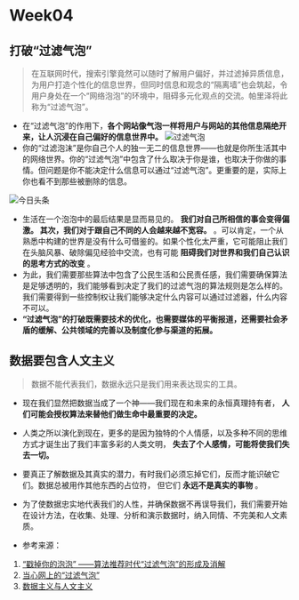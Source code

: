 # Week04
## 打破“过滤气泡”

> 在互联网时代，搜索引擎竟然可以随时了解用户偏好，并过滤掉异质信息，为用户打造个性化的信息世界，但同时信息和观念的“隔离墙”也会筑起，令用户身处在一个“网络泡泡”的环境中，阻碍多元化观点的交流。帕里泽将此称为“过滤气泡”。

* 在“过滤气泡”的作用下，**各个网站像气泡一样将用户与网站的其他信息隔绝开来，让人沉浸在自己偏好的信息世界中。** 
![过滤气泡](https://camo.githubusercontent.com/3bfe2902c659a4847617feaaf2279b4ee039568b/68747470733a2f2f696d616765732e67697465652e636f6d2f75706c6f6164732f696d616765732f323031392f303531302f3137303935355f36303030393133365f323233303736382e706e67)
*  你的“过滤泡沫”是你自己个人的独一无二的信息世界——也就是你所生活其中的网络世界。你的“过滤气泡”中包含了什么取决于你是谁，也取决于你做的事情。但问题是你不能决定什么信息可以通过“过滤气泡”。更重要的是，实际上你也看不到那些被删除的信息。

![今日头条](https://camo.githubusercontent.com/286b8b4e0cdc42c8b24ad24e1930f6416e732792/68747470733a2f2f696d616765732e67697465652e636f6d2f75706c6f6164732f696d616765732f323031392f303531302f3137313433335f39616631626438625f323233303736382e6a706567)
* 生活在一个泡泡中的最后结果是显而易见的。 **我们对自己所相信的事会变得偏激。 其次，我们对于跟自己不同的人会越来越不宽容。** 。可以肯定，一个从熟悉中构建的世界是没有什么可借鉴的。如果个性化太严重，它可能阻止我们在头脑风暴、破除偏见经验中交流，也有可能 **阻碍我们对世界和我们自己认识的思考方式的改变** 。
* 为此，我们需要那些算法中包含了公民生活和公民责任感，我们需要确保算法是足够透明的，我们能够看到决定了我们的过滤气泡的算法规则是怎么样的。我们需要得到一些控制权让我们能够决定什么内容可以通过过滤器，什么内容不可以。
*  **“过滤气泡”的打破既需要技术的优化，也需要媒体的平衡报道，还需要社会矛盾的缓解、公共领域的完善以及制度化参与渠道的拓展。** 
## 数据要包含人文主义
> 数据不能代表我们，数据永远只是我们用来表达现实的工具。

*  现在我们显然把数据当成了一个神——我们现在和未来的永恒真理持有者， **人们可能会授权算法来替他们做生命中最重要的决定。** 
* 人类之所以演化到现在，更多的是因为独特的个人情感，以及多种不同的思维方式才诞生出了我们丰富多彩的人类文明， **失去了个人感情，可能将使我们失去一切。** 
* 要真正了解数据及其真实的潜力，有时我们必须忘掉它们，反而才能识破它们。数据总被用作其他东西的占位符， 但它们 **永远不是真实的事物** 。
*  为了使数据忠实地代表我们的人性，并确保数据不再误导我们，我们需要开始在设计方法，在收集、处理、分析和演示数据时，纳入同情、不完美和人文素质。

* 参考来源：
1. [“戳掉你的泡泡” ——算法推荐时代“过滤气泡”的形成及消解 ](http://www.sohu.com/a/297511102_700645)
2. [当心网上的“过滤气泡”](https://www.jianshu.com/p/990e17415181)
3. [数据主义与人文主义](https://www.jianshu.com/p/fff74232febb)
